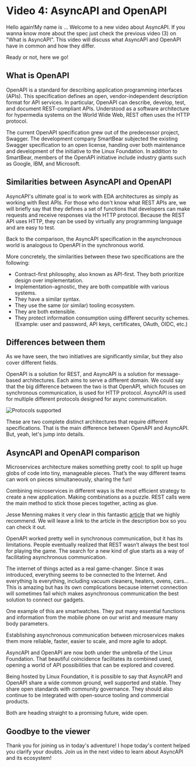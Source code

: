 # Video 4: AsyncAPI and OpenAPI

Hello again!My name is ... Welcome to a new video about AsyncAPI. If you wanna know more about the spec just check the previous video (3) on "What is AsyncAPI". This video will discuss what AsyncAPI and OpenAPI have in common and how they differ. 

Ready or not, here we go! 

## What is OpenAPI

OpenAPI is a standard for describing application programming interfaces (APIs). This specification defines an open, vendor-independent description format for API services. In particular, OpenAPI can describe, develop, test, and document REST-compliant APIs. Understood as a software architecture for hypermedia systems on the World Wide Web, REST often uses the HTTP protocol.

The current OpenAPI specification grew out of the predecessor project, Swagger. The development company SmartBear subjected the existing Swagger specification to an open license, handing over both maintenance and development of the initiative to the Linux Foundation. In addition to SmartBear, members of the OpenAPI initiative include industry giants such as Google, IBM, and Microsoft.

## Similarities between AsyncAPI and OpenAPI

AsyncAPI's ultimate goal is to work with EDA architectures as simply as working with Rest APIs. For those who don't know what REST APIs are, we will briefly say that they defines a set of functions that developers can make requests and receive responses via the HTTP protocol. Because the REST API uses HTTP, they can be used by virtually any programming language and are easy to test. 

Back to the comparison, the AsyncAPI specification in the asynchronous world is analogous to OpenAPI in the synchronous world. 

More concretely, the similarities between these two specifications are the following:

- Contract-first philosophy, also known as API-first. They both prioritize design over implementation.
- Implementation-agnostic, they are both compatible with various systems. 
- They have a similar syntax.
- They use the same (or similar) tooling ecosystem. 
- They are both extensible.
- They protect information consumption using different security schemes. (Example: user and password, API keys, certificates, OAuth, OIDC, etc.)

## Differences between them

As we have seen, the two initiatives are significantly similar, but they also cover different fields. 
 
OpenAPI is a solution for REST, and AsyncAPI is a solution for message-based architectures. Each aims to serve a different domain. We could say that the big difference between the two is that OpenAPI, which focuses on synchronous communication, is used for HTTP protocol. AsyncAPI is used for multiple different protocols designed for async communication.

![Protocols supported](https://user-images.githubusercontent.com/77982319/174030612-d5297f4f-493a-4f28-83f2-259061bfc952.jpg)

These are two complete distinct architectures that require different specifications. That is the main difference between OpenAPI and AsyncAPI. But, yeah, let's jump into details.

## AsyncAPI and OpenAPI comparison

Microservices architecture makes something pretty cool: to split up huge globs of code into tiny, manageable pieces. That’s the way different teams can work on pieces simultaneously, sharing the fun!

Combining microservices in different ways is the most efficient strategy to create a new application. Making combinations as a puzzle. REST calls were the main method to stick those pieces together, acting as glue.

Jesse Menning makes it very clear in this fantastic [article](https://www.asyncapi.com/blog/openapi-vs-asyncapi-burning-questions) that we highly recommend. We will leave a link to the article in the description box so you can check it out.

OpenAPI worked pretty well in synchronous communication, but it has its limitations. People eventually realized that REST wasn’t always the best tool for playing the game. The search for a new kind of glue starts as a way of facilitating asynchronous communication.

The internet of things acted as a real game-changer. Since it was introduced, everything seems to be connected to the Internet. And everything Is everything, including vacuum cleaners, heaters, ovens, cars... This is amazing but has its own complications because internet connection will sometimes fail which makes asynchronous communication the best solution to connect our gadgets.

One example of this are smartwatches. They put many essential functions and information from the mobile phone on our wrist and measure many body parameters.

Establishing asynchronous communication between microservices makes them more reliable, faster, easier to scale, and more agile to adopt.

AsyncAPI and OpenAPI are now both under the umbrella of the Linux Foundation. That beautiful coincidence facilitates its combined used, opening a world of API possibilities that can be explored and covered. 

Being hosted by Linux Foundation, it is possible to say that AsyncAPI and OpenAPI share a wide common ground, well supported and stable. They share open standards with community governance. They should also continue to be integrated with open-source tooling and commercial products.

Both are heading straight to a promising future, wide open.

 ## Goodbye to the viewer
 
Thank you for joining us in today's adventure! I hope today's content helped you clarify your doubts. Join us in the next video to learn about AsyncAPI and its ecosystem!
